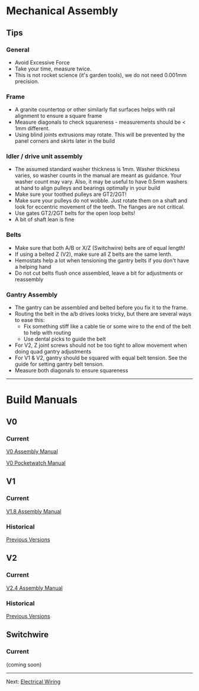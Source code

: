 # Mechanical Assembly

## Tips

### General

* Avoid Excessive Force
* Take your time, measure twice.
* This is not rocket science (it's garden tools), we do not need 0.001mm precision.

### Frame

* A granite countertop or other similarly flat surfaces helps with rail alignment to ensure a square frame
* Measure diagonals to check squareness - measurements should be < 1mm different.
* Using blind joints extrusions may rotate. This will be prevented by the panel corners and skirts later in the build

### Idler / drive unit assembly

* The assumed standard washer thickness is 1mm. Washer thickness varies, so washer counts in the manual are meant as guidance. Your washer count may vary. Also, it may be useful to have 0.5mm washers at hand to align pulleys and bearings optimally in your build
* Make sure your toothed pulleys are GT2/2GT!
* Make sure your pulleys do not wobble. Just rotate them on a shaft and look for eccentric movement of the teeth. The flanges are not critical.
* Use gates GT2/2GT belts for the open loop belts!
* A bit of shaft lean is fine

### Belts

* Make sure that both A/B or X/Z (Switchwire) belts are of equal length!
* If using a belted Z (V2), make sure all Z belts are the same lenth.
* Hemostats help a lot when tensioning the gantry belts if you don't have a helping hand
* Do not cut belts flush once assembled, leave a bit for adjustments or reassembly

### Gantry Assembly

* The gantry can be assembled and belted before you fix it to the frame.
* Routing the belt in the a/b drives looks tricky, but there are several ways to ease this:
	* Fix something stiff like a cable tie or some wire to the end of the belt to help with routing
	* Use dental picks to guide the belt
* For V2, Z joint screws should not be too tight to allow movement when doing quad gantry adjustments
* For V1 & V2, gantry should be squared with equal belt tension. See the guide for setting gantry belt tension.
* Measure both diagonals to ensure squareness

---

# Build Manuals

## V0

### Current

[V0 Assembly Manual](./manuals/V0_Assembly_Manual.pdf)

[V0 Pocketwatch Manual](./manuals/VORON_Pocketwatch_Assembly_Manual.pdf)

## V1

### Current

[V1.8 Assembly Manual](./manuals/Assembly_Manual_1.8.pdf)

### Historical

[Previous Versions](./manuals/historical)

## V2

### Current

[V2.4 Assembly Manual](./manuals/V2.4_Assembly_Manual.pdf)

### Historical

[Previous Versions](./manuals/historical)

## Switchwire

### Current

(coming soon)

---

Next: [Electrical Wiring](../electrical/readme.md)

 
